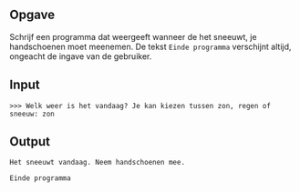 ## Opgave

Schrijf een programma dat weergeeft wanneer de het sneeuwt, je handschoenen moet meenemen. De tekst `Einde programma` verschijnt altijd, ongeacht de ingave van de gebruiker.

## Input

```
>>> Welk weer is het vandaag? Je kan kiezen tussen zon, regen of sneeuw: zon
```
## Output

```
Het sneeuwt vandaag. Neem handschoenen mee.

Einde programma
```